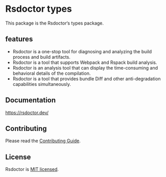 # Rsdoctor types

This package is the Rsdoctor‘s types package.

## features

- Rsdoctor is a one-stop tool for diagnosing and analyzing the build process and build artifacts.
- Rsdoctor is a tool that supports Webpack and Rspack build analysis.
- Rsdoctor is an analysis tool that can display the time-consuming and behavioral details of the compilation.
- Rsdoctor is a tool that provides bundle Diff and other anti-degradation capabilities simultaneously.

## Documentation

https://rsdoctor.dev/

## Contributing

Please read the [Contributing Guide](https://github.com/web-infra-dev/rsdoctor/blob/main/CONTRIBUTING.md).

## License

Rsdoctor is [MIT licensed](https://github.com/web-infra-dev/rsdoctor/blob/main/LICENSE).
